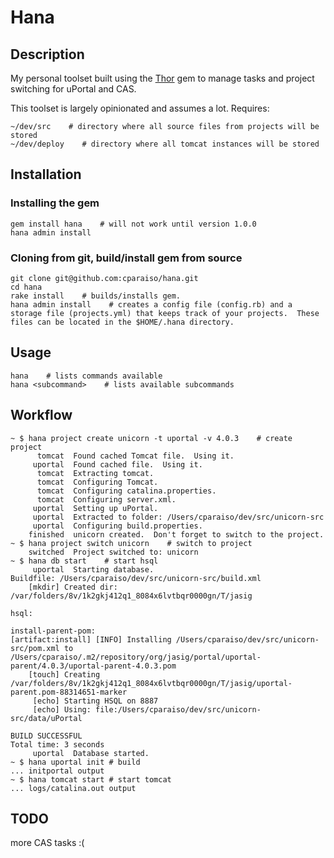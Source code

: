 # Hana
## Description
My personal toolset built using the [Thor](https://github.com/wycats/thor) gem to manage tasks and project switching for uPortal and CAS.

This toolset is largely opinionated and assumes a lot.  Requires:

    ~/dev/src    # directory where all source files from projects will be stored
    ~/dev/deploy    # directory where all tomcat instances will be stored

## Installation
### Installing the gem
    gem install hana    # will not work until version 1.0.0
    hana admin install
### Cloning from git, build/install gem from source
    git clone git@github.com:cparaiso/hana.git
    cd hana
    rake install    # builds/installs gem.
    hana admin install    # creates a config file (config.rb) and a storage file (projects.yml) that keeps track of your projects.  These files can be located in the $HOME/.hana directory.

## Usage
    hana    # lists commands available
    hana <subcommand>    # lists available subcommands

## Workflow
	~ $ hana project create unicorn -t uportal -v 4.0.3    # create project
	      tomcat  Found cached Tomcat file.  Using it.
	     uportal  Found cached file.  Using it.
	      tomcat  Extracting tomcat.
	      tomcat  Configuring Tomcat.
	      tomcat  Configuring catalina.properties.
	      tomcat  Configuring server.xml.
	     uportal  Setting up uPortal.
	     uportal  Extracted to folder: /Users/cparaiso/dev/src/unicorn-src
	     uportal  Configuring build.properties.
	    finished  unicorn created.  Don't forget to switch to the project.
	~ $ hana project switch unicorn    # switch to project
	    switched  Project switched to: unicorn
	~ $ hana db start    # start hsql
	     uportal  Starting database.
	Buildfile: /Users/cparaiso/dev/src/unicorn-src/build.xml
	    [mkdir] Created dir: /var/folders/8v/1k2gkj412q1_8084x6lvtbqr0000gn/T/jasig

	hsql:

	install-parent-pom:
	[artifact:install] [INFO] Installing /Users/cparaiso/dev/src/unicorn-src/pom.xml to /Users/cparaiso/.m2/repository/org/jasig/portal/uportal-parent/4.0.3/uportal-parent-4.0.3.pom
	    [touch] Creating /var/folders/8v/1k2gkj412q1_8084x6lvtbqr0000gn/T/jasig/uportal-parent.pom-88314651-marker
	     [echo] Starting HSQL on 8887
	     [echo] Using: file:/Users/cparaiso/dev/src/unicorn-src/data/uPortal

	BUILD SUCCESSFUL
	Total time: 3 seconds
	     uportal  Database started.
	~ $ hana uportal init # build
	... initportal output
	~ $ hana tomcat start # start tomcat
	... logs/catalina.out output
## TODO
more CAS tasks :(